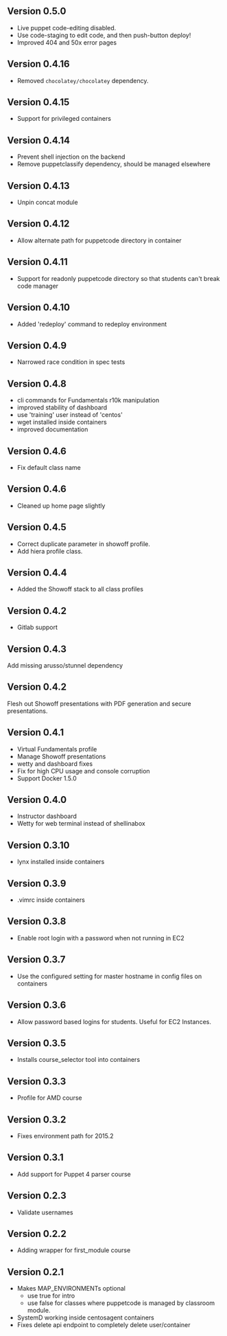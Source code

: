 ## Version 0.5.0

* Live puppet code-editing disabled. 
* Use code-staging to edit code, and then push-button deploy!
* Improved 404 and 50x error pages

## Version 0.4.16

* Removed `chocolatey/chocolatey` dependency.

## Version 0.4.15

* Support for privileged containers

## Version 0.4.14

* Prevent shell injection on the backend
* Remove puppetclassify dependency, should be managed elsewhere

## Version 0.4.13

* Unpin concat module

## Version 0.4.12

* Allow alternate path for puppetcode directory in container

## Version 0.4.11

* Support for readonly puppetcode directory so that students can't break code manager

## Version 0.4.10

* Added 'redeploy' command to redeploy environment

## Version 0.4.9

* Narrowed race condition in spec tests

## Version 0.4.8

* cli commands for Fundamentals r10k manipulation
* improved stability of dashboard
* use 'training' user instead of 'centos'
* wget installed inside containers
* improved documentation

## Version 0.4.6

* Fix default class name

## Version 0.4.6

* Cleaned up home page slightly

## Version 0.4.5

* Correct duplicate parameter in showoff profile.
* Add hiera profile class.

## Version 0.4.4

* Added the Showoff stack to all class profiles

## Version 0.4.2

* Gitlab support

## Version 0.4.3

Add missing arusso/stunnel dependency

## Version 0.4.2

Flesh out Showoff presentations with PDF generation and secure presentations.

## Version 0.4.1

* Virtual Fundamentals profile
* Manage Showoff presentations
* wetty and dashboard fixes
* Fix for high CPU usage and console corruption
* Support Docker 1.5.0

## Version 0.4.0

* Instructor dashboard
* Wetty for web terminal instead of shellinabox

## Version 0.3.10

* lynx installed inside containers

## Version 0.3.9

* .vimrc inside containers

## Version 0.3.8

* Enable root login with a password when not running in EC2

## Version 0.3.7

* Use the configured setting for master hostname in config files on containers

## Version 0.3.6

* Allow password based logins for students.  Useful for EC2 Instances.

## Version 0.3.5

* Installs course_selector tool into containers

## Version 0.3.3
* Profile for AMD course

## Version 0.3.2
* Fixes environment path for 2015.2

## Version 0.3.1
* Add support for Puppet 4 parser course

## Version 0.2.3
* Validate usernames

## Version 0.2.2
* Adding wrapper for first_module course

## Version 0.2.1

* Makes MAP_ENVIRONMENTs optional
  * use true for intro
  * use false for classes where puppetcode is managed by classroom module.
* SystemD working inside centosagent containers
* Fixes delete api endpoint to completely delete user/container
